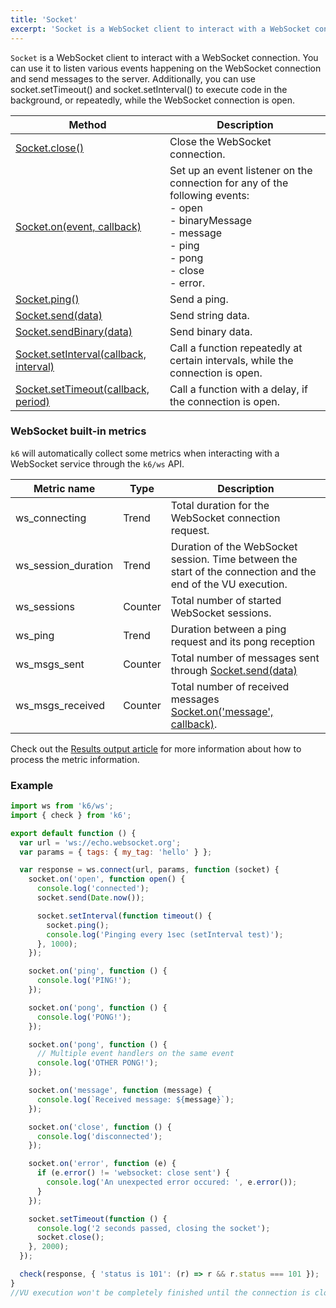 ```yaml
---
title: 'Socket'
excerpt: 'Socket is a WebSocket client to interact with a WebSocket connection.'
---
```


`Socket` is a WebSocket client to interact with a WebSocket connection. You can use it to listen various events happening on the WebSocket connection and send messages to the server. Additionally, you can use socket.setTimeout() and socket.setInterval() to execute code in the background, or repeatedly, while the WebSocket connection is open.

| Method                                                                                                      | Description                                                                                                                                                                    |
| ----------------------------------------------------------------------------------------------------------- | ------------------------------------------------------------------------------------------------------------------------------------------------------------------------------ |
| [Socket.close()](/javascript-api/k6-ws/socket/socket-close)                                                 | Close the WebSocket connection.                                                                                                                                                |
| [Socket.on(event, callback)](/javascript-api/k6-ws/socket/socket-on-event-callback)                         | Set up an event listener on the connection for any of the following events:<br />- open<br />- binaryMessage<br />- message<br />- ping<br />- pong<br />- close<br />- error. |
| [Socket.ping()](/javascript-api/k6-ws/socket/socket-ping)                                                   | Send a ping.                                                                                                                                                                   |
| [Socket.send(data)](/javascript-api/k6-ws/socket/socket-send-data)                                          | Send string data.                                                                                                                                                              |
| [Socket.sendBinary(data)](/javascript-api/k6-ws/socket/socket-sendbinary-data)                              | Send binary data.                                                                                                                                                              |
| [Socket.setInterval(callback, interval)](/javascript-api/k6-ws/socket/socket-setinterval-callback-interval) | Call a function repeatedly at certain intervals, while the connection is open.                                                                                                 |
| [Socket.setTimeout(callback, period)](/javascript-api/k6-ws/socket/socket-settimeout-callback-delay)        | Call a function with a delay, if the connection is open.                                                                                                                       |

### WebSocket built-in metrics

`k6` will automatically collect some metrics when interacting with a WebSocket service through the `k6/ws` API.

| Metric name         | Type    | Description                                                                                                                |
| ------------------- | ------- | -------------------------------------------------------------------------------------------------------------------------- |
| ws_connecting       | Trend   | Total duration for the WebSocket connection request.                                                                       |
| ws_session_duration | Trend   | Duration of the WebSocket session. Time between the start of the connection and the end of the VU execution.               |
| ws_sessions         | Counter | Total number of started WebSocket sessions.                                                                                |
| ws_ping             | Trend   | Duration between a ping request and its pong reception                                                                     |
| ws_msgs_sent        | Counter | Total number of messages sent through [Socket.send(data)](/javascript-api/k6-ws/socket/socket-send-data)                   |
| ws_msgs_received    | Counter | Total number of received messages [Socket.on('message', callback)](/javascript-api/k6-ws/socket/socket-on-event-callback). |

Check out the [Results output article](/getting-started/results-output) for more information about how to process the metric information.

### Example

<CodeGroup labels={[]}>

```javascript
import ws from 'k6/ws';
import { check } from 'k6';

export default function () {
  var url = 'ws://echo.websocket.org';
  var params = { tags: { my_tag: 'hello' } };

  var response = ws.connect(url, params, function (socket) {
    socket.on('open', function open() {
      console.log('connected');
      socket.send(Date.now());

      socket.setInterval(function timeout() {
        socket.ping();
        console.log('Pinging every 1sec (setInterval test)');
      }, 1000);
    });

    socket.on('ping', function () {
      console.log('PING!');
    });

    socket.on('pong', function () {
      console.log('PONG!');
    });

    socket.on('pong', function () {
      // Multiple event handlers on the same event
      console.log('OTHER PONG!');
    });

    socket.on('message', function (message) {
      console.log(`Received message: ${message}`);
    });

    socket.on('close', function () {
      console.log('disconnected');
    });

    socket.on('error', function (e) {
      if (e.error() != 'websocket: close sent') {
        console.log('An unexpected error occured: ', e.error());
      }
    });

    socket.setTimeout(function () {
      console.log('2 seconds passed, closing the socket');
      socket.close();
    }, 2000);
  });

  check(response, { 'status is 101': (r) => r && r.status === 101 });
}
//VU execution won't be completely finished until the connection is closed.
```

</CodeGroup>
